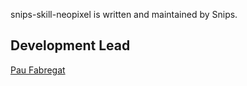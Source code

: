 snips-skill-neopixel is written and maintained by Snips.

## Development Lead
[Pau Fabregat](pau.fabregat-pappaterra@snips.ai)